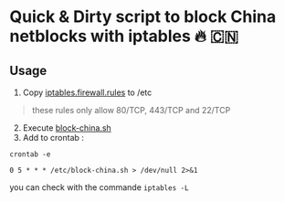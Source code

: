 # Quick & Dirty script to block China netblocks with iptables 🔥 🇨🇳

## Usage

1. Copy [iptables.firewall.rules](/etc/iptables.firewall.rules) to /etc

> these rules only allow 80/TCP, 443/TCP and 22/TCP

2. Execute [block-china.sh](block-china.sh) 
3. Add to crontab :

```crontab -e```
```
0 5 * * * /etc/block-china.sh > /dev/null 2>&1
```

you can check with the commande ```iptables -L```
